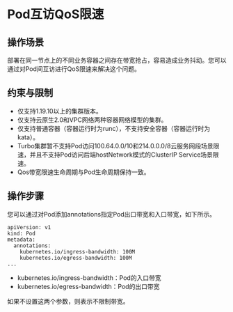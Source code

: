 # Pod互访QoS限速<a name="cce_01_0382"></a>

## 操作场景<a name="section1329214638"></a>

部署在同一节点上的不同业务容器之间存在带宽抢占，容易造成业务抖动。您可以通过对Pod间互访进行QoS限速来解决这个问题。

## 约束与限制<a name="section58481435943"></a>

-   仅支持1.19.10以上的集群版本。
-   仅支持云原生2.0和VPC网络两种容器网络模型的集群。
-   仅支持普通容器（容器运行时为runc），不支持安全容器（容器运行时为kata）。
-   Turbo集群暂不支持Pod访问100.64.0.0/10和214.0.0.0/8云服务网段场景限速，并且不支持Pod访问后端hostNetwork模式的ClusterIP Service场景限速。
-   Qos带宽限速生命周期与Pod生命周期保持一致。

## 操作步骤<a name="section069116421443"></a>

您可以通过对Pod添加annotations指定Pod出口带宽和入口带宽，如下所示。

```
apiVersion: v1
kind: Pod
metadata:
  annotations:
    kubernetes.io/ingress-bandwidth: 100M
    kubernetes.io/egress-bandwidth: 100M
...
```

-   kubernetes.io/ingress-bandwidth：Pod的入口带宽
-   kubernetes.io/egress-bandwidth：Pod的出口带宽

如果不设置这两个参数，则表示不限制带宽。

